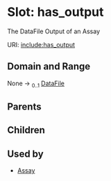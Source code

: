
# Slot: has_output


The DataFile Output of an Assay

URI: [include:has_output](https://w3id.org/include/has_output)


## Domain and Range

None &#8594;  <sub>0..1</sub> [DataFile](DataFile.md)

## Parents


## Children


## Used by

 * [Assay](Assay.md)
